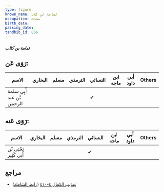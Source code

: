 ```yaml
---
type: figure
known_name: ثمامة بْن كلاب
occupation: محدث
birth_date:
passing_date:
tahdhib_id: 856
---
```

##### ثمامة بن كلاب

## رَوَى عَن:
| الاسم                     | البخاري | مسلم | الترمذي | النسائي | ابن ماجه | أبي داود | Others |
| ------------------------- | ------- | ---- | ------- | ------- | -------- | -------- | ------ |
| أَبِي سلمة بْن عبد الرحمن |         |      |         | ✔       |          |          |        |
## رَوَى عَنه:
| الاسم                   | البخاري | مسلم | الترمذي | النسائي | ابن ماجه | أبي داود | Others |
| ----------------------- | ------- | ---- | ------- | ------- | -------- | -------- | ------ |
| يَحْيَى بْن أَبي كَثِير |         |      |         | ✔       |          |          |        |
## مراجع
- [تهذيب الكمال ٤-٤١٠](obsidian://open?vault=Tahdhib-al-Kamal&file=Figures/٨٥٦-ثمامة%20بن%20كلاب) ([رابط الشاملة](https://shamela.ws/book/3722/1924))